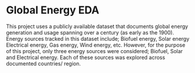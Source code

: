 # Global Energy EDA

This project uses a publicly available dataset that documents global energy generation and usage spanning over a century (as early as the 1900). Energy sources tracked in this dataset include; Biofuel energy, Solar energy Electrical energy, Gas energy, Wind energy, etc. However, for the purpose of this project, only three energy sources were considered; Biofuel, Solar and Electrical energy. Each of these sources was explored across documented countries/ region.
